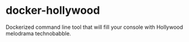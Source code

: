 # docker-hollywood
Dockerized command line tool that will fill your console with Hollywood melodrama technobabble.
